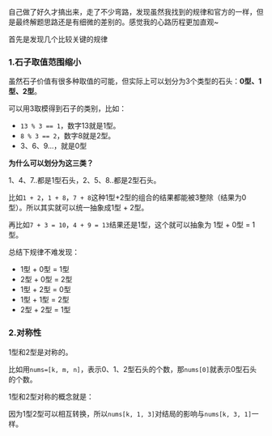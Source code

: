 

自己做了好久才搞出来，走了不少弯路，发现虽然我找到的规律和官方的一样，但是最终解题思路还是有细微的差别的。感觉我的心路历程更加直观~



首先是发现几个比较关键的规律

### 1.石子取值范围缩小

虽然石子价值有很多种取值的可能，但实际上可以划分为3个类型的石头：**0型、1型、2型**。

可以用3取模得到石子的类别，比如：

- `13 % 3 == 1`，数字13就是1型。
- `8 % 3 == 2`，数字8就是2型。
- 3、6、9...，就是0型



**为什么可以划分为这三类？**

1、4、7..都是1型石头，2、5、8..都是2型石头。

比如`1 + 2`，`1 + 8`，`7 + 8`这种1型+2型的组合的结果都能被3整除（结果为0型）。所以其实就可以统一抽象成1型 + 2型。

再比如`7 + 3 = 10`，`4 + 9 = 13`结果还是1型，这个就可以抽象为 1型 + 0型 = 1型。

总结下规律不难发现：

- 1型 + 0型 = 1型
- 2型 + 0型 = 2型
- 1型 + 2型 = 0型
- 1型 + 1型 = 2型
- 2型 + 2型 = 1型



### 2.对称性

1型和2型是对称的。

比如用`nums=[k, m, n]`，表示0、1、2型石头的个数，那`nums[0]`就表示0型石头的个数。

1型和2型对称的概念就是：

因为1型2型可以相互转换，所以`nums[k, 1, 3]`对结局的影响与`nums[k, 3, 1]`一样。



























